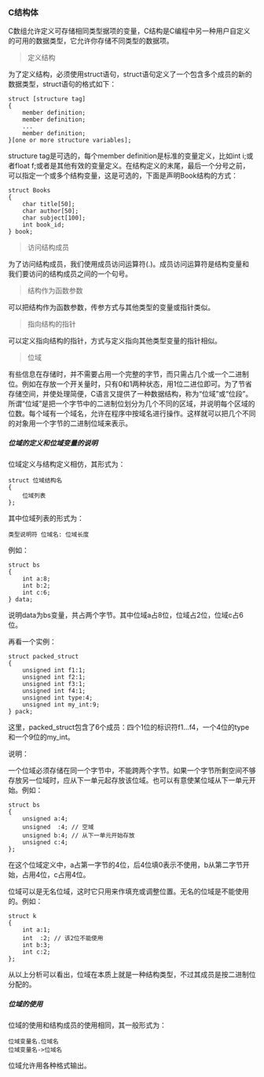 ### C结构体

C数组允许定义可存储相同类型据项的变量，C结构是C编程中另一种用户自定义的可用的数据类型，它允许你存储不同类型的数据项。

> 定义结构

为了定义结构，必须使用struct语句，struct语句定义了一个包含多个成员的新的数据类型，struct语句的格式如下：

```
struct [structure tag]
{
	member definition;
	member definition;
	...
	member definition;
}[one or more structure variables];
```

structure tag是可选的，每个member definition是标准的变量定义，比如int i;或者float f;或者是其他有效的变量定义。在结构定义的末尾，最后一个分号之前，可以指定一个或多个结构变量，这是可选的，下面是声明Book结构的方式：

```
struct Books
{
	char title[50];
	char author[50];
	char subject[100];
	int book_id;
} book;
```

> 访问结构成员

为了访问结构成员，我们使用成员访问运算符(.)。成员访问运算符是结构变量和我们要访问的结构成员之间的一个句号。


> 结构作为函数参数

可以把结构作为函数参数，传参方式与其他类型的变量或指针类似。


> 指向结构的指针

可以定义指向结构的指针，方式与定义指向其他类型变量的指针相似。


> 位域

有些信息在存储时，并不需要占用一个完整的字节，而只需占几个或一个二进制位。例如在存放一个开关量时，只有0和1两种状态，用1位二进位即可。为了节省存储空间，并使处理简便，C语言又提供了一种数据结构，称为“位域”或“位段”。所谓“位域”是把一个字节中的二进制位划分为几个不同的区域，并说明每个区域的位数。每个域有一个域名，允许在程序中按域名进行操作。这样就可以把几个不同的对象用一个字节的二进制位域来表示。

##### 位域的定义和位域变量的说明

位域定义与结构定义相仿，其形式为：

```
struct 位域结构名
{
	位域列表
};
```

其中位域列表的形式为：

`类型说明符 位域名: 位域长度`

例如：

```
struct bs
{
	int a:8;
	int b:2;
	int c:6;
} data;
```

说明data为bs变量，共占两个字节。其中位域a占8位，位域占2位，位域c占6位。

再看一个实例：

```
struct packed_struct
{
	unsigned int f1:1;
	unsigned int f2:1;
	unsigned int f3:1;
	unsigned int f4:1;
	unsigned int type:4;
	unsigned int my_int:9;
} pack;
```

这里，packed_struct包含了6个成员：四个1位的标识符f1...f4，一个4位的type和一个9位的my_int。

说明：

一个位域必须存储在同一个字节中，不能跨两个字节。如果一个字节所剩空间不够存放另一位域时，应从下一单元起存放该位域。也可以有意使某位域从下一单元开始。例如：

```
struct bs
{
	unsigned a:4;
	unsigned  :4; // 空域
	unsigned b:4; // 从下一单元开始存放
	unsigned c:4;
};
```

在这个位域定义中，a占第一字节的4位，后4位填0表示不使用，b从第二字节开始，占用4位，c占用4位。


位域可以是无名位域，这时它只用来作填充或调整位置。无名的位域是不能使用的。例如：

```
struct k
{
	int a:1;
	int  :2; // 该2位不能使用
	int b:3;
	int c:2;
};
```

从以上分析可以看出，位域在本质上就是一种结构类型，不过其成员是按二进制位分配的。

##### 位域的使用

位域的使用和结构成员的使用相同，其一般形式为：

```
位域变量名.位域名
位域变量名->位域名
```

位域允许用各种格式输出。


